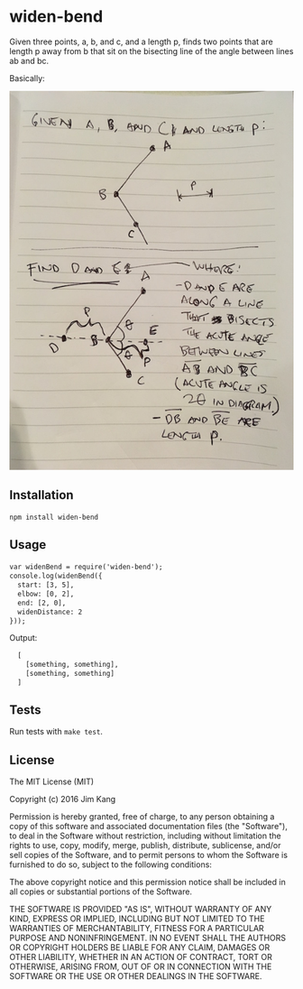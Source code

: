 widen-bend
==================

Given three points, a, b, and c, and a length p, finds two points that are length p away from b that sit on the bisecting line of the angle between lines ab and bc.

Basically:

![Problem sketch](meta/problem.jpg)

Installation
------------

    npm install widen-bend

Usage
-----

    var widenBend = require('widen-bend');
    console.log(widenBend({
      start: [3, 5],
      elbow: [0, 2],
      end: [2, 0],
      widenDistance: 2
    }));

Output:

      [
        [something, something],
        [something, something]
      ]

Tests
-----

Run tests with `make test`.

License
-------

The MIT License (MIT)

Copyright (c) 2016 Jim Kang

Permission is hereby granted, free of charge, to any person obtaining a copy
of this software and associated documentation files (the "Software"), to deal
in the Software without restriction, including without limitation the rights
to use, copy, modify, merge, publish, distribute, sublicense, and/or sell
copies of the Software, and to permit persons to whom the Software is
furnished to do so, subject to the following conditions:

The above copyright notice and this permission notice shall be included in
all copies or substantial portions of the Software.

THE SOFTWARE IS PROVIDED "AS IS", WITHOUT WARRANTY OF ANY KIND, EXPRESS OR
IMPLIED, INCLUDING BUT NOT LIMITED TO THE WARRANTIES OF MERCHANTABILITY,
FITNESS FOR A PARTICULAR PURPOSE AND NONINFRINGEMENT. IN NO EVENT SHALL THE
AUTHORS OR COPYRIGHT HOLDERS BE LIABLE FOR ANY CLAIM, DAMAGES OR OTHER
LIABILITY, WHETHER IN AN ACTION OF CONTRACT, TORT OR OTHERWISE, ARISING FROM,
OUT OF OR IN CONNECTION WITH THE SOFTWARE OR THE USE OR OTHER DEALINGS IN
THE SOFTWARE.
